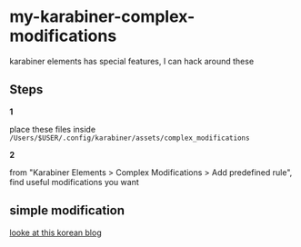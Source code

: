 # my-karabiner-complex-modifications
karabiner elements has special features, I can hack around these

## Steps

**1**

place these files inside `/Users/$USER/.config/karabiner/assets/complex_modifications`

**2**

from "Karabiner Elements > Complex Modifications > Add predefined rule", find useful modifications you want

## simple modification

[looke at this korean blog](https://www.philgineer.com/2021/01/m1-hammerspoon.html)
